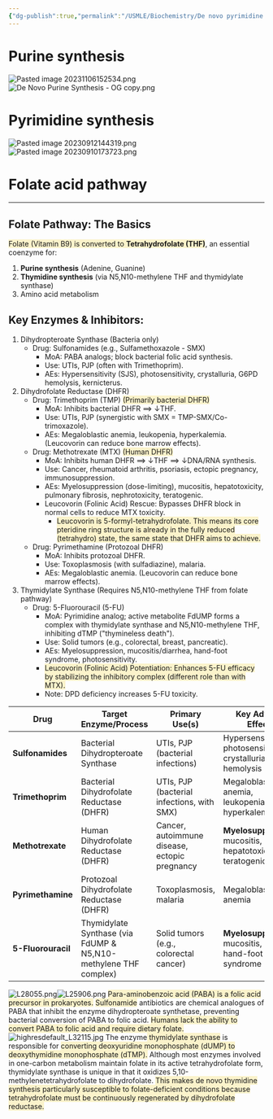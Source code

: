 ```yaml
---
{"dg-publish":true,"permalink":"/USMLE/Biochemistry/De novo pyrimidine and purine synthesis/","tags":["t1"]}
---
```


# Purine synthesis
![Pasted image 20231106152534.png](/img/user/appendix/Pasted%20image%2020231106152534.png)![De Novo Purine Synthesis - OG copy.png](/img/user/appendix/De%20Novo%20Purine%20Synthesis%20-%20OG%20copy.png)
# Pyrimidine synthesis
![Pasted image 20230912144319.png](/img/user/appendix/Pasted%20image%2020230912144319.png)
![Pasted image 20230910173723.png](/img/user/appendix/Pasted%20image%2020230910173723.png)
# Folate acid pathway
---
## **Folate Pathway: The Basics**

<span style="background:rgba(240, 200, 0, 0.2)">Folate (Vitamin B9) is converted to **Tetrahydrofolate (THF)**</span>, an essential coenzyme for:

1. **Purine synthesis** (Adenine, Guanine)
2. **Thymidine synthesis** (via N5,N10-methylene THF and thymidylate synthase)
3. Amino acid metabolism
## **Key Enzymes & Inhibitors:**

1. Dihydropteroate Synthase (Bacteria only)
	* Drug: Sulfonamides (e.g., Sulfamethoxazole - SMX)
		* MoA: PABA analogs; block bacterial folic acid synthesis.
		* Use: UTIs, PJP (often with Trimethoprim).
		* AEs: Hypersensitivity (SJS), photosensitivity, crystalluria, G6PD hemolysis, kernicterus.
2. Dihydrofolate Reductase (DHFR)
	* Drug: Trimethoprim (TMP) <span style="background:rgba(240, 200, 0, 0.2)">(Primarily bacterial DHFR)</span>
		* MoA: Inhibits bacterial DHFR ⟹ $\downarrow$THF.
		* Use: UTIs, PJP (synergistic with SMX = TMP-SMX/Co-trimoxazole).
		* AEs: Megaloblastic anemia, leukopenia, hyperkalemia. (Leucovorin can reduce bone marrow effects).
	* Drug: Methotrexate (MTX) <span style="background:rgba(240, 200, 0, 0.2)">(Human DHFR)</span>
		* MoA: Inhibits human DHFR ⟹ $\downarrow$THF ⟹ $\downarrow$DNA/RNA synthesis.
		* Use: Cancer, rheumatoid arthritis, psoriasis, ectopic pregnancy, immunosuppression.
		* AEs: Myelosuppression (dose-limiting), mucositis, hepatotoxicity, pulmonary fibrosis, nephrotoxicity, teratogenic.
		* Leucovorin (Folinic Acid) Rescue: Bypasses DHFR block in normal cells to reduce MTX toxicity.
			* <span style="background:rgba(240, 200, 0, 0.2)">Leucovorin is 5-formyl-tetrahydrofolate. This means its core pteridine ring structure is already in the fully reduced (tetrahydro) state, the same state that DHFR aims to achieve.</span>
	* Drug: Pyrimethamine (Protozoal DHFR)
		* MoA: Inhibits protozoal DHFR.
		* Use: Toxoplasmosis (with sulfadiazine), malaria.
		* AEs: Megaloblastic anemia. (Leucovorin can reduce bone marrow effects).
3. Thymidylate Synthase (Requires N5,N10-methylene THF from folate pathway)
	* Drug: 5-Fluorouracil (5-FU)
		* MoA: Pyrimidine analog; active metabolite FdUMP forms a complex with thymidylate synthase and N5,N10-methylene THF, inhibiting dTMP ("thymineless death").
		* Use: Solid tumors (e.g., colorectal, breast, pancreatic).
		* AEs: Myelosuppression, mucositis/diarrhea, hand-foot syndrome, photosensitivity.
		* <span style="background:rgba(240, 200, 0, 0.2)">Leucovorin (Folinic Acid) Potentiation: Enhances 5-FU efficacy by stabilizing the inhibitory complex (different role than with MTX).</span>
		* Note: DPD deficiency increases 5-FU toxicity.


| **Drug**           | **Target Enzyme/Process**                                       | **Primary Use(s)**                            | **Key Adverse Effects**                                          | **Leucovorin Interaction**            |
| ------------------ | --------------------------------------------------------------- | --------------------------------------------- | ---------------------------------------------------------------- | ------------------------------------- |
| **Sulfonamides**   | Bacterial Dihydropteroate Synthase                              | UTIs, PJP (bacterial infections)              | Hypersensitivity, photosensitivity, crystalluria, G6PD hemolysis | N/A                                   |
| **Trimethoprim**   | Bacterial Dihydrofolate Reductase (DHFR)                        | UTIs, PJP (bacterial infections, with SMX)    | Megaloblastic anemia, leukopenia, hyperkalemia                   | Rescue (bone marrow)                  |
| **Methotrexate**   | Human Dihydrofolate Reductase (DHFR)                            | Cancer, autoimmune disease, ectopic pregnancy | **Myelosuppression**, mucositis, hepatotoxicity, teratogenic     | **Rescue** (reduces toxicity)         |
| **Pyrimethamine**  | Protozoal Dihydrofolate Reductase (DHFR)                        | Toxoplasmosis, malaria                        | Megaloblastic anemia                                             | Rescue (bone marrow)                  |
| **5-Fluorouracil** | Thymidylate Synthase (via FdUMP & N5,N10-methylene THF complex) | Solid tumors (e.g., colorectal cancer)        | **Myelosuppression**, mucositis, diarrhea, hand-foot syndrome    | **Potentiation** (increases efficacy) |

![L28055.png](/img/user/appendix/L28055.png)![L25906.png](/img/user/appendix/L25906.png)
<span style="background:rgba(240, 200, 0, 0.2)">Para-aminobenzoic acid (PABA) is a folic acid precursor in prokaryotes.</span>  <span style="background:rgba(240, 200, 0, 0.2)">Sulfonamide</span> antibiotics are chemical analogues of PABA that inhibit the enzyme dihydropteroate synthetase, preventing bacterial conversion of PABA to folic acid.  <span style="background:rgba(240, 200, 0, 0.2)">Humans lack the ability to convert PABA to folic acid and require dietary folate.</span>
![highresdefault_L32115.jpg](/img/user/appendix/highresdefault_L32115.jpg)
The enzyme<span style="background:rgba(240, 200, 0, 0.2)"> thymidylate synthase</span> is responsible for <span style="background:rgba(240, 200, 0, 0.2)">converting deoxyuridine monophosphate (dUMP) to deoxythymidine monophosphate (dTMP).</span>  Although most enzymes involved in one-carbon metabolism maintain folate in its active tetrahydrofolate form, thymidylate synthase is unique in that it oxidizes 5,10-methylenetetrahydrofolate to dihydrofolate.  <span style="background:rgba(240, 200, 0, 0.2)">This makes de novo thymidine synthesis particularly susceptible to folate-deficient conditions because tetrahydrofolate must be continuously regenerated by dihydrofolate reductase.</span>
